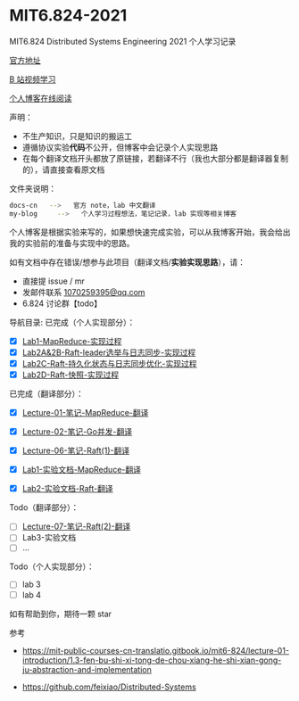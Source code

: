 # MIT6.824-2021
MIT6.824 Distributed Systems Engineering 2021 个人学习记录

[官方地址](https://pdos.csail.mit.edu/6.824/schedule.html) 

[B 站视频学习](https://www.bilibili.com/video/BV1R7411t71W?from=search&seid=17776370395477379090&spm_id_from=333.337.0.0)

[个人博客在线阅读](https://he2121.github.io/xiaohe-blog/)

声明：

- 不生产知识，只是知识的搬运工
- 遵循协议实验**代码**不公开，但博客中会记录个人实现思路
- 在每个翻译文档开头都放了原链接，若翻译不行（我也大部分都是翻译器复制的），请直接查看原文档

文件夹说明：

```bash
docs-cn   -->   官方 note，lab 中文翻译
my-blog		-->   个人学习过程想法，笔记记录，lab 实现等相关博客
```

个人博客是根据实验来写的，如果想快速完成实验，可以从我博客开始，我会给出我的实验前的准备与实现中的思路。

如有文档中存在错误/想参与此项目（翻译文档/**实验实现思路**），请：

- 直接提 issue / mr 
- 发邮件联系 1070259395@qq.com
- 6.824 讨论群【todo】

导航目录:
已完成（个人实现部分）：

- [x] [Lab1-MapReduce-实现过程](https://github.com/he2121/MIT6.824-2021/tree/main/my-blog)
- [x] [Lab2A&2B-Raft-leader选举与日志同步-实现过程](https://github.com/he2121/MIT6.824-2021/blob/main/my-blog/6.824-lab2A%202B%E5%AE%9E%E7%8E%B0%E8%BF%87%E7%A8%8B.md)
- [x] [Lab2C-Raft-持久化状态与日志同步优化-实现过程](https://github.com/he2121/MIT6.824-2021/blob/main/my-blog/6.824-lab2C%E5%AE%9E%E7%8E%B0%E8%BF%87%E7%A8%8B.md)
- [x] [Lab2D-Raft-快照-实现过程](https://github.com/he2121/MIT6.824-2021/blob/main/my-blog/6.824-lab2D%E5%AE%9E%E7%8E%B0%E8%BF%87%E7%A8%8B.md)

已完成（翻译部分）：

- [x] [Lecture-01-笔记-MapReduce-翻译](https://github.com/he2121/MIT6.824-2021/blob/main/docs-cn/lec-note-01.md)
- [x] [Lecture-02-笔记-Go并发-翻译](https://github.com/he2121/MIT6.824-2021/blob/main/docs-cn/lec-note-02.md)
- [x] [Lecture-06-笔记-Raft(1)-翻译](https://github.com/he2121/MIT6.824-2021/blob/main/docs-cn/lect-note-06.md)
- [x] [Lab1-实验文档-MapReduce-翻译](https://github.com/he2121/MIT6.824-2021/blob/main/docs-cn/lab-01.md)
- [x] [Lab2-实验文档-Raft-翻译](https://github.com/he2121/MIT6.824-2021/blob/main/docs-cn/lab-02.md)


Todo（翻译部分）：

- [ ] [Lecture-07-笔记-Raft(2)-翻译](https://github.com/he2121/MIT6.824-2021/blob/main/docs-cn/lect-note-07.md)
- [ ] Lab3-实验文档
- [ ] ...

Todo（个人实现部分）：

- [ ] lab 3
- [ ] lab 4

如有帮助到你，期待一颗 star

参考

- https://mit-public-courses-cn-translatio.gitbook.io/mit6-824/lecture-01-introduction/1.3-fen-bu-shi-xi-tong-de-chou-xiang-he-shi-xian-gong-ju-abstraction-and-implementation

- https://github.com/feixiao/Distributed-Systems

